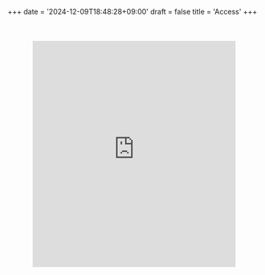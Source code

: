 +++
date = '2024-12-09T18:48:28+09:00'
draft = false
title = 'Access'
+++

<div style="font-size: 24px; margin: 50px">
<iframe src="https://www.google.com/maps/embed?pb=!1m18!1m12!1m3!1d11115.750406117859!2d141.3394037259131!3d43.07253113836052!2m3!1f0!2f0!3f0!3m2!1i1024!2i768!4f13.1!3m3!1m2!1s0x5f0b2909459fac1d%3A0x7c805ca08b4b3436!2sGraduate%20School%20of%20Environmental%20Science!5e0!3m2!1sen!2sjp!4v1733740260446!5m2!1sen!2sjp" width="100%" height="450" style="border:0;" allowfullscreen="" loading="lazy" referrerpolicy="no-referrer-when-downgrade"></iframe>
</div>